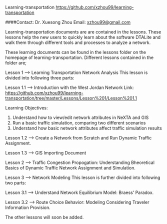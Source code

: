 ﻿Learning-transportation 
https://github.com/xzhou99/learning-transportation

####Contact: Dr. Xuesong Zhou
Email: xzhou99@gmail.com

Learning-transportation documents are are contained in the lessons. These lessons help the new users to quickly learn about the software DTALite
and walk them through different tools and processes to analyze a network.

These learning documents can be found in the lessons folder on the homepage of learning-transportation. Different lessons contained in the folder are;

Lesson 1 --> Learning Transportation Network Analysis
This lesson is divided into following three parts:

Lesson 1.1 --> Introduction with the West Jordan Network
Link: https://github.com/xzhou99/learning-transportation/tree/master/Lessons/Lesson%201/Lesson%201.1

Learning Objectives:
1. Understand how to view/edit network attributes in NeXTA and GIS
2. Run a basic traffic simulation, comparing two different scenarios
3. Understand how basic network attributes affect traffic simulation results

Lesson 1.2 --> Create a Network from Scratch and Run Dynamic Traffic Assignment.

Lesson 1.3 --> GIS Importing Document

Lesson 2 --> Traffic Congestion Propogation: Understanding Bheoretical Basics of Dynamic Traffic Network Assignment and Simulation.

Lesson 3 --> Network Modeling
This lesson is further divided into following two parts:

Lesson 3.1 --> Understand Network Equilibrium Model: Braess' Paradox.

Lesson 3.2 --> Route Choice Behavior: Modeling Considering Traveler Information Provision.

The other lessons will soon be added. 
